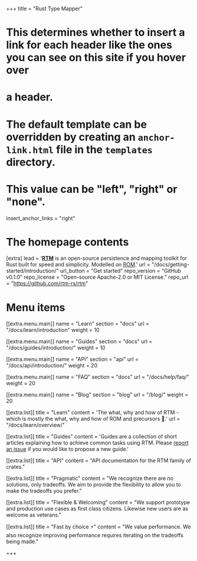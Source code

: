 +++
title = "Rust Type Mapper"

# This determines whether to insert a link for each header like the ones you can see on this site if you hover over
# a header.
# The default template can be overridden by creating an `anchor-link.html` file in the `templates` directory.
# This value can be "left", "right" or "none".
insert_anchor_links = "right"

# The homepage contents
[extra]
lead = '<b><a href="https://github.com/rtm-rs/">RTM</a></b> is an open-source persistence and mapping toolkit for Rust built for speed and simplicity. Modelled on <a href="https://github.com/rom-rb/">ROM</a>.'
url = "/docs/getting-started/introduction/"
url_button = "Get started"
repo_version = "GitHub v0.1.0"
repo_license = "Open-source Apache-2.0 or MIT License."
repo_url = "https://github.com/rtm-rs/rtm"

# Menu items
[[extra.menu.main]]
name = "Learn"
section = "docs"
url = "/docs/learn/introduction"
weight = 10

[[extra.menu.main]]
name = "Guides"
section = "docs"
url = "/docs/guides/introduction/"
weight = 10

[[extra.menu.main]]
name = "API"
section = "api"
url = "/docs/api/introduction/"
weight = 20

[[extra.menu.main]]
name = "FAQ"
section = "docs"
url = "/docs/help/faq/"
weight = 20

[[extra.menu.main]]
name = "Blog"
section = "blog"
url = "/blog/"
weight = 20

[[extra.list]]
title = "Learn"
content = 'The what, why and how of RTM - which is mostly the what, why and how of ROM and precursors 🙏.'
url = "/docs/learn/overview/"

[[extra.list]]
title = "Guides"
content = 'Guides are a collection of short articles explaining how to achieve common tasks using RTM. Please <a href="https://github.com/rtm-rs/rtm-rs.org/issues/new?title=Add%20a%20guide%20about...&labels[]=guides">report an issue</a> if you would like to propose a new guide.'

[[extra.list]]
title = "API"
content = "API documentation for the RTM family of crates."

[[extra.list]]
title = "Pragmatic"
content = "We recognize there are no solutions, only tradeoffs.  We aim to provide the flexibility to allow you to make the tradeoffs you prefer."

[[extra.list]]
title = "Flexible & Welcoming"
content = "We support prototype and production use cases as first class citizens. Likewise new users are as welcome as veterans."

[[extra.list]]
title = "Fast by choice ⚡️"
content = "We value performance.  We also recognize improving performance requires iterating on the tradeoffs being made."

+++
